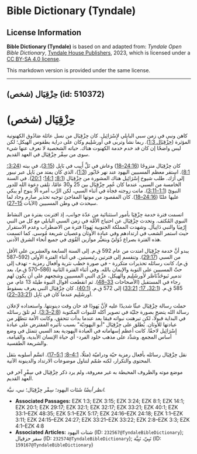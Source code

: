 # Bible Dictionary (Tyndale)

## License Information

**Bible Dictionary (Tyndale)** is based on and adapted from: _Tyndale Open Bible Dictionary_, [Tyndale House Publishers](https://tyndaleopenresources.com/), 2023, which is licensed under a [CC BY-SA 4.0 license](https://creativecommons.org/licenses/by-sa/4.0/legalcode.en).

This markdown version is provided under the same license.



--------------------------------

## حِزْقِيَال (شخص) (id: 510372)

حِزْقِيَال (شخص)
================

كاهن ونبي في زمن سبي البابلي لإِسْرَائِيل. كان حِزْقِيَال من نسل عائلة صَادُوق الكهنوتية المؤثرة ([حِزْقِيَال 1:3](https://ref.ly/Ezek1:3)). ربما نشأ وتربى في أورشَلِيم وكان على دراية بطقوس الهيكل؛ لكن ليس واضحًا إن كان قد خدم خدمة الكهنوت هناك. حياته الشخصية لا نعرف عنها شيء سوى من سِفْر حِزْقِيَال في العهد القديم.

كان حِزْقِيَال متزوجًا ([24:16–18](https://ref.ly/Ezek24:16-Ezek24:18)) وعاش في تَلِّ أَبِيب في بَابِل ([3:15](https://ref.ly/Ezek3:15))، في بيته ([3:24؛](https://ref.ly/Ezek3:24) [8:1](https://ref.ly/Ezek8:1)). استقر معظم المسبيين اليهود عند نهر خَابُور ([1:3](https://ref.ly/Ezek1:3))، الذي كان يمتد من بَابِل عبر نيبور إلى أَرَك. طلب شيوخ إِسْرَائِيل هناك المشورة من حِزْقِيَال ([8:1؛](https://ref.ly/Ezek8:1) [14:1](https://ref.ly/Ezek14:1)؛ [20:1](https://ref.ly/Ezek20:1)). في السنة الخامسة من السبي، عندما كان عُمر حِزْقِيَال بين 25 و30 عامًا، تلقى دعوة الله للدور النبويّ ([1:1–3:11](https://ref.ly/Ezek1:1-Ezek3:11)). ماتت زوجته فجأة في أثناء السبي، لكن الرَّب أمره ألّا ينوح أو يبكي عليها علنًا ([24:16–18](https://ref.ly/Ezek24:16-Ezek24:18)). كان المقصود من موتها المفاجئ توجيه تحذير صارم وحاد لما سيحدث في وطن المسبيين (الآيات [15–27](https://ref.ly/Ezek24:15-Ezek24:27)).

اتسمت فترة خدمة حِزْقِيَا بأمور استثنائية من عدّة جوانب، إذ اقترنت بفترة من النشاط النبوي المُكثف. وتحدث حِزْقِيَال عن احتياج الأمَّة في زمن السبي البابلي مع كل من النبي إِرْمِيَا والنبي دَانِيآل. وشهدت المملكة الجنوبية يَهوذَا فترة من الاضطراب وعدم الاستقرار حيث استمر الشعب في ارتدادهم وفي عبادة الأوثان وعصيان شريعة مُوسى. كما اتسمت هذه الفترة بصراع دُوَليّ وبتغيُّر موازين القُوَى في جميع أنحاء الشرق الأدنى.

يبدو أنَّ خدمة حِزْقِيَال امتدت من عام 592 ق.م. إلى السنة السابعة والعشرين على الأقل من السبي ([29:17](https://ref.ly/Ezek29:17)). وتنقسم إلى فترتين رئيسيتين. في أثناء الفترة الأولى (592–587 ق.م)، كانت رسائله تحذيرات متكررة \- في صورة خطب نثرية وأفعال رمزية \- تهدف إلى حثّ المسبيين على التوبة والإيمان بالله. وفي أثناء الفترة الثانية (586–570 ق.م)، بعد تدمير نَبوخَذْنَاصَّر لأورشَلِيم والهيكل، عزَّى النبي المسبيين وشجعهم على أن يكون لهم رجاء في المستقبل (الأصحاحات [33–48](https://ref.ly/Ezek33:1-Ezek48:35)). ثم انقطعت أقوال النبوة طيلة 13 عام، من 585 ق.م. ([32:1، 17؛](https://ref.ly/Ezek32:1,Ezek32:17) [33:21](https://ref.ly/Ezek33:21)) إلى 572 ق.م. ([40:1](https://ref.ly/Ezek40:1)). كان حِزْقِيَال النبي يعرف بسقوط أورشَلِيم عندما كان في بَابِل ([33:21–22](https://ref.ly/Ezek33:21-Ezek33:22)).

حملت رسالة حِزْقِيَال عبئًا شديدًا عليه لأنَّ يَهوذَا قد حان وقت دينونتها. واستعداده لإعلان رسالة الله يتضح بصورة جليّة في تصوير أكله للنبوات المكتوبة ([2:8–3:3](https://ref.ly/Ezek2:8-Ezek3:3)). لم تلقَ رسائله في البداية قبولًا، لكن تبرهنت نبواته فيمَا بعد عندما بدأت تتحقق، وكانت الأمة تتطهَّر من عبادتها للأوثان. يُطلق على حِزْقِيَال "أبو اليهوديّة" بسبب تأثيره المفترض على عبادة إِسْرَائِيل لاحقًا. كانت أعظم إسهاماته في العبادة اليهودية بعد السبي تتمثل في وضع أساس المجمع. وشدَّد على مذهب خلود الفرد\- أي حياة الإنسان الأبدية، والقيامة، والشريعة الطقسية.

نقل حِزْقِيَال رسائله بأفعال رمزية حيّة ودراميّة (مثلًا، [4:1–8؛](https://ref.ly/Ezek4:1-Ezek4:8) [5:1–17](https://ref.ly/Ezek5:1-Ezek5:17)). اتسَّم أسلوبه بثقل المحتوى والتكرار، لكنه صُمّم لتناول موضوعات الارتداد والدينونة الآتية.

موضع موته والظروف المحيطة به غير معروفة، ولم يرد ذكر حِزْقِيَال في سِفْرٍ آخر في العهد القديم.

*انظر أيضًا* شَتَات اليهود؛ سِفْر حِزْقِيَال؛ نبي، نبيَّة.

* **Associated Passages:** EZK 1:3; EZK 3:15; EZK 3:24; EZK 8:1; EZK 14:1; EZK 20:1; EZK 29:17; EZK 32:1; EZK 32:17; EZK 33:21; EZK 40:1; EZK 33:1–EZK 48:35; EZK 5:1–EZK 5:17; EZK 24:16–EZK 24:18; EZK 1:1–EZK 3:11; EZK 24:15–EZK 24:27; EZK 33:21–EZK 33:22; EZK 2:8–EZK 3:3; EZK 4:1–EZK 4:8
* **Associated Articles:** شتات اليهود (ID: `232567@TyndaleBibleDictionary`); سفر حزقيال (ID: `232574@TyndaleBibleDictionary`); نَبِيّ، نَبِيَّة (ID: `159167@TyndaleBibleDictionary`)


